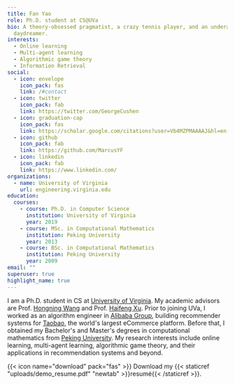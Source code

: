 ```yaml
---
title: Fan Yao
role: Ph.D. student at CS@UVa
bio: A theory-obsessed pragmatist, a crazy tennis player, and an underachieving
  daydreamer.
interests:
  - Online learning
  - Multi-agent learning
  - Algorithmic game theory
  - Information Retrieval
social:
  - icon: envelope
    icon_pack: fas
    link: /#contact
  - icon: twitter
    icon_pack: fab
    link: https://twitter.com/GeorgeCushen
  - icon: graduation-cap
    icon_pack: fas
    link: https://scholar.google.com/citations?user=Vb4MZPMAAAAJ&hl=en-US
  - icon: github
    icon_pack: fab
    link: https://github.com/MarcusYF
  - icon: linkedin
    icon_pack: fab
    link: https://www.linkedin.com/
organizations:
  - name: University of Virginia
    url: engineering.virginia.edu
education:
  courses:
    - course: Ph.D. in Computer Science
      institution: University of Virginia
      year: 2019
    - course: MSc. in Computational Mathematics
      institution: Peking University
      year: 2013
    - course: BSc. in Computational Mathematics
      institution: Peking University
      year: 2009
email: ""
superuser: true
highlight_name: true
---
```

I am a Ph.D. student in CS at [University of Virginia](https://engineering.virginia.edu/). My academic advisors are Prof. [Hongning Wang](http://www.cs.virginia.edu/~hw5x/) and Prof. [Haifeng Xu](https://www.haifeng-xu.com/). Prior to joining UVa, I worked as an algorithm engineer in [Alibaba Group](www.alibaba.com), building recommender systems for [Taobao](https://en.wikipedia.org/wiki/Taobao), the world's largest eCommerce platform. Before that, I obtained my Bachelor's and Master's degrees in computational mathematics from [Peking University](https://english.pku.edu.cn). My research interests include online learning, multi-agent learning, algorithmic game theory, and their applications in recommendation systems and beyond.

{{< icon name="download" pack="fas" >}} Download my {{< staticref "uploads/demo_resume.pdf" "newtab" >}}resumé{{< /staticref >}}.